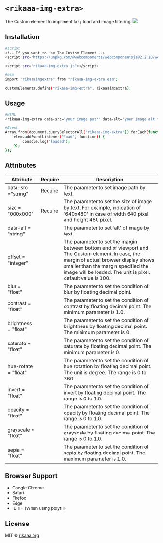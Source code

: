 # `<rikaaa-img-extra>`
The Custom element to impliment lazy load and image filtering.
![](rikaaa-img-extra.gif)

## Installation
```bash
#script
<!-- If you want to use The Custom Element -->
<script src="https://unpkg.com/@webcomponents/webcomponentsjs@2.2.10/webcomponents-loader.js"></script>

<script src="rikaaa-img-extra.js"></script>
```

```bash
#esm
import "rikaaaimgextra" from "rikaaa-img-extra.esm";

customElements.define("rikaaa-img-extra", rikaaaimgextra);
```
## Usage 
```bash
#HTML
<rikaaa-img-extra data-src="your image path" data-alt="your image alt text" size="000x000"></rikaaa-img-extra>
```

```bash
#Event
Array.from(document.querySelectorAll("rikaaa-img-extra")).forEach(function(elem) {
    elem.addEventListener("load", function() {
        console.log("loaded");
    });
});
```
## Attributes
| Attribute | Require | Description |
----|----|----
| data-src ="string" | Require | The parameter to set image path by text. |
| size = "000x000" | Require | The parameter to set the size of image by text. For example, indication of '640x480' in case of width 640 pixel and height 480 pixel. |
| data-alt = "string" | | The parameter to set 'alt' of image by text. |
| offset = "integer" | | The parameter to set the margin between bottom end of viewport and The Custom element. In case, the margin of actual browser display shows smaller than the margin specified the image will be loaded. The unit is pixel. default value is 100.|
| blur = "float" | | The parameter to set the condition of blur by floating decimal point.|
| contrast = "float" | | The parameter to set the condition of contrast by floating decimal point. The minimum parameter is 1.0. |
| brightness = "float" | | The parameter to set the condition of brightness by floating decimal point. The minimum parameter is 0. |
| saturate = "float" | | The parameter to set the condition of saturate by floating decimal point. The minimum parameter is 0. |
| hue-rotate = "float" | | The parameter to set the condition of hue rotattion by floating decimal point. The unit is degree. The range is 0 to 360. |
| invert = "float" | | The parameter to set the condition of invert by floating decimal point. The range is 0 to 1.0. |
| opacity = "float" | | The parameter to set the condition of opacity by floating decimal point. The range is 0 to 1.0. |
| grayscale = "float" | | The parameter to set the condition of grayscale by floating decimal point. The range is 0 to 1.0. |
| sepia = "float" | | The parameter to set the condition of sepia by floating decimal point. The maximum parameter is 1.0. |

## Browser Support
- Google Chrome  
- Safari  
- Firefox  
- Edge  
- IE 11+ (When using polyfill)

## License
MIT © [rikaaa.org](http://rikaaa.org/)
